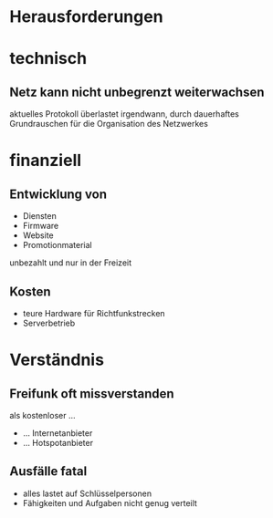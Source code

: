 # Herausforderungen


# technisch
## Netz kann nicht unbegrenzt weiterwachsen
aktuelles Protokoll &uuml;berlastet irgendwann, durch dauerhaftes Grundrauschen f&uuml;r die Organisation des Netzwerkes


# finanziell
## Entwicklung von
* Diensten
* Firmware
* Website
* Promotionmaterial

unbezahlt und nur in der Freizeit
## Kosten
* teure Hardware f&uuml;r Richtfunkstrecken
* Serverbetrieb


# Verst&auml;ndnis
## Freifunk oft missverstanden
als kostenloser ...
* ... Internetanbieter
* ... Hotspotanbieter

## Ausf&auml;lle fatal
* alles lastet auf Schl&uuml;sselpersonen
* F&auml;higkeiten und Aufgaben nicht genug verteilt

